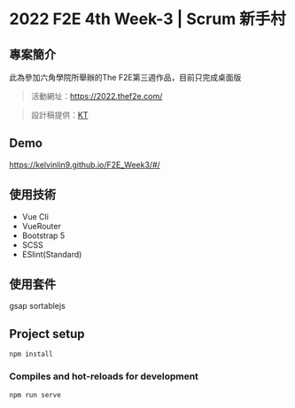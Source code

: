 # 2022 F2E 4th Week-3 | Scrum 新手村

## 專案簡介

此為參加六角學院所舉辦的The F2E第三週作品，目前只完成桌面版
> 活動網址：https://2022.thef2e.com/

> 設計稿提供：[KT](https://2022.thef2e.com/users/12061579703802991521)

## Demo
https://kelvinlin9.github.io/F2E_Week3/#/

## 使用技術
- Vue Cli
- VueRouter
- Bootstrap 5
- SCSS
- ESlint(Standard)

## 使用套件
gsap
sortablejs
## Project setup
```
npm install
```

### Compiles and hot-reloads for development
```
npm run serve
```
